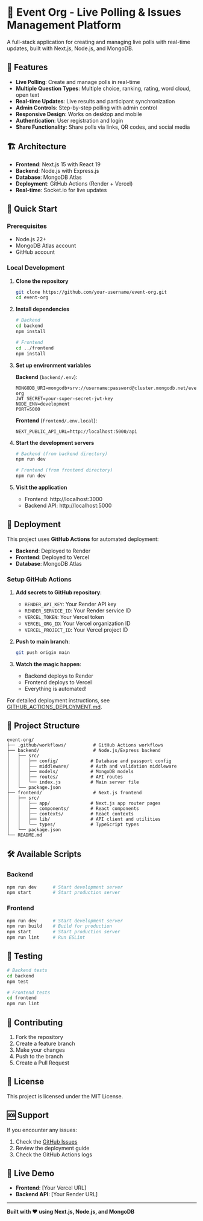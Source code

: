 # 🎉 Event Org - Live Polling & Issues Management Platform

A full-stack application for creating and managing live polls with real-time updates, built with Next.js, Node.js, and MongoDB.

## 🚀 **Features**

- **Live Polling**: Create and manage polls in real-time
- **Multiple Question Types**: Multiple choice, ranking, rating, word cloud, open text
- **Real-time Updates**: Live results and participant synchronization
- **Admin Controls**: Step-by-step polling with admin control
- **Responsive Design**: Works on desktop and mobile
- **Authentication**: User registration and login
- **Share Functionality**: Share polls via links, QR codes, and social media

## 🏗️ **Architecture**

- **Frontend**: Next.js 15 with React 19
- **Backend**: Node.js with Express.js
- **Database**: MongoDB Atlas
- **Deployment**: GitHub Actions (Render + Vercel)
- **Real-time**: Socket.io for live updates

## 🚀 **Quick Start**

### **Prerequisites**
- Node.js 22+
- MongoDB Atlas account
- GitHub account

### **Local Development**

1. **Clone the repository**
   ```bash
   git clone https://github.com/your-username/event-org.git
   cd event-org
   ```

2. **Install dependencies**
   ```bash
   # Backend
   cd backend
   npm install
   
   # Frontend
   cd ../frontend
   npm install
   ```

3. **Set up environment variables**
   
   **Backend** (`backend/.env`):
   ```env
   MONGODB_URI=mongodb+srv://username:password@cluster.mongodb.net/event-org
   JWT_SECRET=your-super-secret-jwt-key
   NODE_ENV=development
   PORT=5000
   ```

   **Frontend** (`frontend/.env.local`):
   ```env
   NEXT_PUBLIC_API_URL=http://localhost:5000/api
   ```

4. **Start the development servers**
   ```bash
   # Backend (from backend directory)
   npm run dev
   
   # Frontend (from frontend directory)
   npm run dev
   ```

5. **Visit the application**
   - Frontend: http://localhost:3000
   - Backend API: http://localhost:5000

## 🚀 **Deployment**

This project uses **GitHub Actions** for automated deployment:

- **Backend**: Deployed to Render
- **Frontend**: Deployed to Vercel
- **Database**: MongoDB Atlas

### **Setup GitHub Actions**

1. **Add secrets to GitHub repository**:
   - `RENDER_API_KEY`: Your Render API key
   - `RENDER_SERVICE_ID`: Your Render service ID
   - `VERCEL_TOKEN`: Your Vercel token
   - `VERCEL_ORG_ID`: Your Vercel organization ID
   - `VERCEL_PROJECT_ID`: Your Vercel project ID

2. **Push to main branch**:
   ```bash
   git push origin main
   ```

3. **Watch the magic happen**:
   - Backend deploys to Render
   - Frontend deploys to Vercel
   - Everything is automated!

For detailed deployment instructions, see [GITHUB_ACTIONS_DEPLOYMENT.md](./GITHUB_ACTIONS_DEPLOYMENT.md).

## 📁 **Project Structure**

```
event-org/
├── .github/workflows/          # GitHub Actions workflows
├── backend/                    # Node.js/Express backend
│   ├── src/
│   │   ├── config/            # Database and passport config
│   │   ├── middleware/        # Auth and validation middleware
│   │   ├── models/            # MongoDB models
│   │   ├── routes/            # API routes
│   │   └── index.js           # Main server file
│   └── package.json
├── frontend/                   # Next.js frontend
│   ├── src/
│   │   ├── app/               # Next.js app router pages
│   │   ├── components/        # React components
│   │   ├── contexts/          # React contexts
│   │   ├── lib/               # API client and utilities
│   │   └── types/             # TypeScript types
│   └── package.json
└── README.md
```

## 🛠️ **Available Scripts**

### **Backend**
```bash
npm run dev      # Start development server
npm start        # Start production server
```

### **Frontend**
```bash
npm run dev      # Start development server
npm run build    # Build for production
npm start        # Start production server
npm run lint     # Run ESLint
```

## 🧪 **Testing**

```bash
# Backend tests
cd backend
npm test

# Frontend tests
cd frontend
npm run lint
```

## 🤝 **Contributing**

1. Fork the repository
2. Create a feature branch
3. Make your changes
4. Push to the branch
5. Create a Pull Request

## 📄 **License**

This project is licensed under the MIT License.

## 🆘 **Support**

If you encounter any issues:
1. Check the [GitHub Issues](https://github.com/your-username/event-org/issues)
2. Review the deployment guide
3. Check the GitHub Actions logs

## 🎯 **Live Demo**

- **Frontend**: [Your Vercel URL]
- **Backend API**: [Your Render URL]

---

**Built with ❤️ using Next.js, Node.js, and MongoDB**